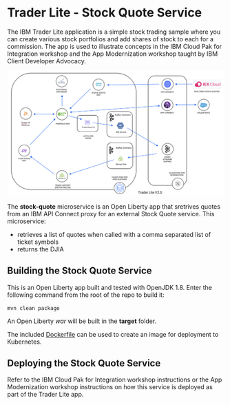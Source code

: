 #  Trader Lite - Stock Quote Service

The IBM Trader Lite application is a simple stock trading sample where you can create various stock portfolios and add shares of stock to each for a commission. The app is used to illustrate concepts in  the IBM Cloud Pak for Integration workshop and the App Modernization workshop taught by IBM Client Developer Advocacy.

![Architectural Diagram](architecture.png)

The **stock-quote** microservice is an Open Liberty app that sretrives quotes from an IBM API Connect proxy for an external Stock Quote service. This microservice:

   * retrieves a list of quotes when called with a comma separated list of ticket symbols
   * returns the DJIA


## Building the Stock Quote Service

This is an Open Liberty  app built and tested with OpenJDK 1.8. Enter the following command from the root of the repo to build it:

```
mvn clean package
```

An Open Liberty *war* will be built in the **target** folder.

The included [Dockerfile](Dockerfile) can be used to create an image for deployment to Kubernetes.

## Deploying the Stock Quote  Service

Refer to the IBM Cloud Pak for Integration workshop instructions or the  App Modernization workshop instructions on how this service is deployed as part of the Trader Lite app.
